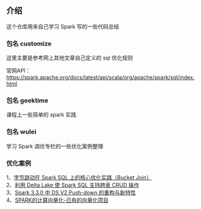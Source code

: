 ## 介绍

这个仓库用来自己学习 Spark 写的一些代码总结



### 包名 customize

这里主要是参考网上其他文章自己定义的 sql 优化规则

官网API：https://spark.apache.org/docs/latest/api/scala/org/apache/spark/sql/index.html


### 包名 geektime 

课程上一些简单的 spark 实践


### 包名 wulei

学习 Spark 调优专栏的一些优化案例整理

### 优化案例
1、[字节跳动在 Spark SQL 上的核心优化实践（Bucket Join）](https://mp.weixin.qq.com/s/su0sMWG_CBv3hpAIXmmo6Q)  
2、[利用 Delta Lake 使 Spark SQL 支持跨表 CRUD 操作](https://mp.weixin.qq.com/s/L64xhtKztwWhlBQrreiDfQ)  
3、[Spark 3.3.0 中 DS V2 Push-down 的重构与新特性](https://www.modb.pro/db/422286)  
4、[SPARK的计算向量化-已有的向量化项目](https://blog.csdn.net/monkeyboy_tech/article/details/125043456)
